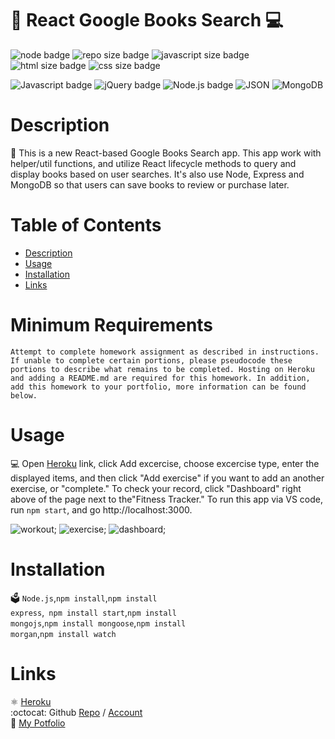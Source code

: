
# 📖‍ React Google Books Search 💻


  ![node badge](https://img.shields.io/badge/node-v12.19.0-green.svg)
  ![repo size badge](https://img.shields.io/badge/repo.size-8.62MB-blue.svg)
  ![javascript size badge](https://img.shields.io/badge/javascript.size-77.2-yellow.svg)
  ![html size badge](https://img.shields.io/badge/html.size-22.5-orange.svg)
  ![css size badge](https://img.shields.io/badge/css.size-0.3-purple.svg)

  ![Javascript badge](https://img.shields.io/badge/JavaScript-yellow.svg)
  ![jQuery badge](https://img.shields.io/badge/jQuery-blue.svg)
  ![Node.js badge](https://img.shields.io/badge/Node.js-green.svg)
  ![JSON](https://img.shields.io/badge/JSON-orange.svg)
  ![MongoDB](https://img.shields.io/badge/MongoDB-green.svg)

 
  
  
  # Description
  📝 This is a  new React-based Google Books Search app. This app work with helper/util functions, and utilize React lifecycle methods to query and display books based on user searches. It's also use Node, Express and MongoDB so that users can save books to review or purchase later.
 

  # Table of Contents
  - [Description](#description)
  - [Usage](#usage)
  - [Installation](#installation)
  - [Links](#links)

# Minimum Requirements
```
Attempt to complete homework assignment as described in instructions. If unable to complete certain portions, please pseudocode these portions to describe what remains to be completed. Hosting on Heroku and adding a README.md are required for this homework. In addition, add this homework to your portfolio, more information can be found below.
```


# Usage
💻 Open [Heroku](https://google-books-search-jennifer.herokuapp.com/) link, click Add excercise, choose excercise type, enter the displayed items, and then click "Add exercise" if you want to add an another exercise, or "complete." 
To check your record, click "Dashboard" right above of the page next to the"Fitness Tracker."
To run this app via VS code, run <code>npm start</code>, and go http://localhost:3000.

![workout](public/images/workoutpage.jpg);
![exercise](public/images/exercisepage.jpg);
![dashboard](public/images/dashboardpage.jpg);

# Installation
🗳 <code>Node.js</code>,<code>npm install</code>,<code>npm install express</code>,<code> npm install start</code>,<code>npm install mongojs</code>,<code>npm install mongoose</code>,<code>npm install morgan</code>,<code>npm install watch</code>
  
# Links
:atom_symbol: [Heroku](https://google-books-search-jennifer.herokuapp.com/)<br />
:octocat: Github [Repo](https://github.com/jmorris107/Google-Books-Search.github.io) / [Account](https://github.com/)<br />
📃 [My Potfolio](https://react-portfolio-jennifer.herokuapp.com/) 
<br />
  